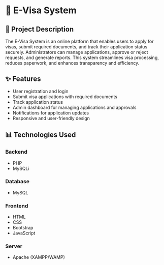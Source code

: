 # 🛂 E-Visa System

## 📖 Project Description
The E-Visa System is an online platform that enables users to apply for visas, submit required documents, and track their application status securely. Administrators can manage applications, approve or reject requests, and generate reports. This system streamlines visa processing, reduces paperwork, and enhances transparency and efficiency.

## ✨ Features
- User registration and login  
- Submit visa applications with required documents  
- Track application status  
- Admin dashboard for managing applications and approvals  
- Notifications for application updates  
- Responsive and user-friendly design  

## 📊 Technologies Used

### Backend
- PHP  
- MySQLi  

### Database
- MySQL  

### Frontend
- HTML  
- CSS  
- Bootstrap  
- JavaScript  

### Server
- Apache (XAMPP/WAMP)  
